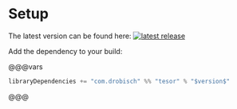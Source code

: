 # Setup

The latest version can be found here: [![latest release](https://img.shields.io/maven-central/v/com.drobisch/tresor_2.12.svg?label=Maven%20Central)](https://search.maven.org/search?q=g:com.drobisch%20AND%20a:tresor*)

Add the dependency to your build:

@@@vars
```scala
libraryDependencies += "com.drobisch" %% "tesor" % "$version$"
```
@@@